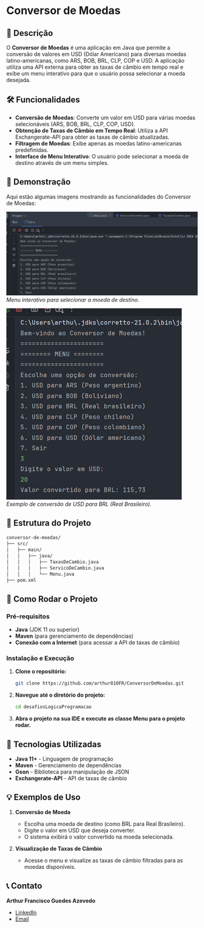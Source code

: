 # Conversor de Moedas

## 📄 Descrição

O **Conversor de Moedas** é uma aplicação em Java que permite a conversão de valores em USD (Dólar Americano) para diversas moedas latino-americanas, como ARS, BOB, BRL, CLP, COP e USD. A aplicação utiliza uma API externa para obter as taxas de câmbio em tempo real e exibe um menu interativo para que o usuário possa selecionar a moeda desejada.

## 🛠️ Funcionalidades

- **Conversão de Moedas**: Converte um valor em USD para várias moedas selecionáveis (ARS, BOB, BRL, CLP, COP, USD).
- **Obtenção de Taxas de Câmbio em Tempo Real**: Utiliza a API Exchangerate-API para obter as taxas de câmbio atualizadas.
- **Filtragem de Moedas**: Exibe apenas as moedas latino-americanas predefinidas.
- **Interface de Menu Interativo**: O usuário pode selecionar a moeda de destino através de um menu simples.

## 📸 Demonstração

Aqui estão algumas imagens mostrando as funcionalidades do Conversor de Moedas:

![Menu de Conversão](images/Menu.png)
*Menu interativo para selecionar a moeda de destino.*

![Resultado da Conversão](images/ResultadoConversao.png)
*Exemplo de conversão de USD para BRL (Real Brasileiro).*


## 📂 Estrutura do Projeto
```plaintext
conversor-de-moedas/
├── src/
│   ├── main/
│   │   ├── java/
│   │   │   ├── TaxasDeCambio.java
│   │   │   ├── ServicoDeCambio.java
│   │   │   └── Menu.java
├── pom.xml
```
## 🚀 Como Rodar o Projeto

### Pré-requisitos

- **Java** (JDK 11 ou superior)
- **Maven** (para gerenciamento de dependências)
- **Conexão com a Internet** (para acessar a API de taxas de câmbio)

### Instalação e Execução
1. **Clone o repositório:**
   ```bash
   git clone https://github.com/arthur810FR/ConversorDeMoedas.git
2. **Navegue até o diretório do projeto:**
   ```bash
   cd desafiosLogicaProgramacao
3. **Abra o projeto na sua IDE e execute as classe Menu para o projeto rodar.**

## 🧰 Tecnologias Utilizadas

- **Java 11+** - Linguagem de programação
- **Maven** - Gerenciamento de dependências
- **Gson** - Biblioteca para manipulação de JSON
- **Exchangerate-API** - API de taxas de câmbio

## 💡 Exemplos de Uso

1. **Conversão de Moeda**
   - Escolha uma moeda de destino (como BRL para Real Brasileiro).
   - Digite o valor em USD que deseja converter.
   - O sistema exibirá o valor convertido na moeda selecionada.

2. **Visualização de Taxas de Câmbio**
   - Acesse o menu e visualize as taxas de câmbio filtradas para as moedas disponíveis.

## 📞 Contato
**Arthur Francisco Guedes Azevedo**

- [LinkedIn](https://www.linkedin.com/in/arthur-azevedo-desenvolvedor/)
- [Email](mailto:arthurfranciscoazevedo@gmail.com)
